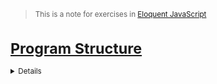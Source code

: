 <blockquote><small>This is a note for exercises in <a href="https://eloquentjavascript.net/">Eloquent JavaScript</a></blockquote>

# <a href="https://eloquentjavascript.net/02_program_structure.html">Program Structure</a>

<details>

- <a href="https://eloquentjavascript.net/02_program_structure.html#i_umoXp9u0e7">Looping a triangle</a>
    <details>

    ```
    // Your code here.
    let hashTag = "#";
    while (hashTag.length <= 7) {
      console.log(hashTag);
      hashTag+="#"
    }
    ```

    </details>
  
- <a href="https://eloquentjavascript.net/02_program_structure.html#i_rebKE3gdjV">Fizzbuzz</a>
    <details>

    ```
    // Your code here.
    for(i = 1; i <= 100; i++) {
      if(i % 3 === 0 && i % 5 === 0) {
        console.log("FizzBuzz");
      }
      else if(i % 3 === 0) {
        console.log("Fizz");
      }
      else if(i % 5 === 0) {
        console.log("Buzz");
      }
      else if (i % 5 !== 0 && i % 3 !== 0) {
        console.log(i);
      }
    }
    ```

    </details>
  
- <a href="https://eloquentjavascript.net/02_program_structure.html#i_swb9JBtSQQ">Chessboard</a>
    <details>

    ```
    // Your code here.
    var board= "";

    for(i = 0; i <= 8; i++) {
      for(j = 0; j <= 8; j++) {
        if((i + j) % 2 === 0)
          board+=" ";
        else
          board+="#";
      }
      board+="\n";
    }

    console.log(board);
    ```

    </details>

</details>
